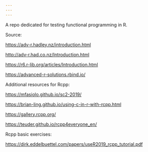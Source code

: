 ```yaml
---
---
---
```


A repo dedicated for testing functional programming in R.

Source:

<https://adv-r.hadley.nz/introduction.html>

<http://adv-r.had.co.nz/Introduction.html>

<https://r6.r-lib.org/articles/Introduction.html>

<https://advanced-r-solutions.rbind.io/>

Additional resources for Rcpp:

<https://mfasiolo.github.io/sc2-2019/>

<https://brian-ling.github.io/using-c-in-r-with-rcpp.html>

<https://gallery.rcpp.org/>

<https://teuder.github.io/rcpp4everyone_en/>

Rcpp basic exercises:

<https://dirk.eddelbuettel.com/papers/useR2019_rcpp_tutorial.pdf>

